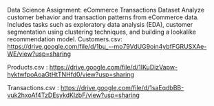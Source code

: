 Data Science Assignment: eCommerce Transactions Dataset Analyze customer behavior and transaction patterns from eCommerce data. Includes tasks such as exploratory data analysis (EDA), customer segmentation using clustering techniques, and building a lookalike recommendation model.
Customers.csv:
https://drive.google.com/file/d/1bu_--mo79VdUG9oin4ybfFGRUSXAe-WE/view?usp=sharing

Products.csv :
https://drive.google.com/file/d/1IKuDizVapw-hyktwfpoAoaGtHtTNHfd0/view?usp=sharing

Transactions.csv :
https://drive.google.com/file/d/1saEqdbBB-vuk2hxoAf4TzDEsykdKlzbF/view?usp=sharing
